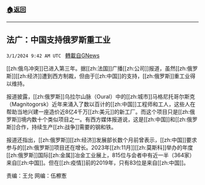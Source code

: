###  [:house:返回](README.md)
---


## 法广：中国支持俄罗斯重工业
`3/1/2024 9:42 AM UTC ` [轉載自GNews](https://gnews.org/articles/2357390)

[[zh:俄乌冲突]]已进入第三年。据[[zh:法国]]广播[[zh:公司]]报道，虽然[[zh:俄罗斯]][[zh:经济]]遭到西方制裁，但由于[[zh:中国]]的支持，[[zh:俄罗斯]]重工业得以维持。

报道披露，[[zh:俄罗斯]]乌拉尔山脉（Oural）中的[[zh:城市]]马格尼托哥尔斯克（Magnitogorsk）近年来涌入了数以百计的[[zh:中国]]工程师和工人，这些人在帮助当地兴建一座造价近8亿4千万[[zh:美元]]的新工厂。而这个项目只是[[zh:俄罗斯]]境内数十个类似项目之一。有西方媒体报道说，这是[[zh:中国]]和[[zh:俄罗斯]]合作，持续生产[[zh:战争]]需要的钢和铁。

报道还指出，[[zh:俄罗斯]][[zh:经济]]发展部长数个月前曾表示，[[zh:中国]]要求参与的[[zh:俄罗斯]]项目还在增长。2023年[[zh:11月]][[zh:莫斯科]]举办的年度[[zh:俄罗斯]]国际[[zh:金属]]冶金工业展上，815位与会者中有近一半（364家）来自[[zh:中国]]。但在[[zh:疫情]]前的2019年，只有83位是来自[[zh:中国]]。

责编：王允       网编：伍檫愙
